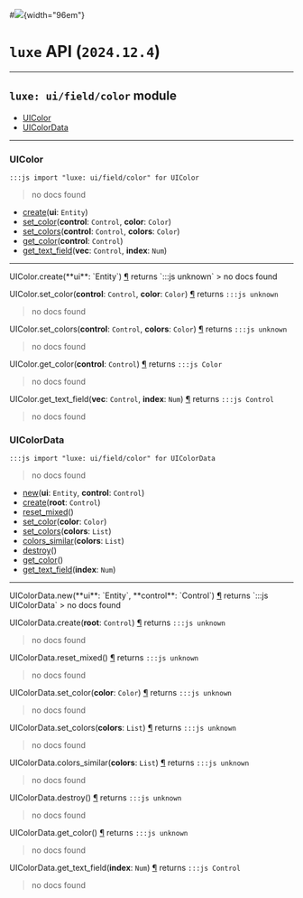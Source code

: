 #![](../../../../../../../../../images/luxe-dark.svg){width="96em"}

# `luxe` API (`2024.12.4`)  


---

## `luxe: ui/field/color` module

- [UIColor](#uicolor)   
- [UIColorData](#uicolordata)   

---

### UIColor
`:::js import "luxe: ui/field/color" for UIColor`
> no docs found

- [create](#UIColor.create)(**ui**: `Entity`)
- [set_color](#UIColor.set_color+2)(**control**: `Control`, **color**: `Color`)
- [set_colors](#UIColor.set_colors+2)(**control**: `Control`, **colors**: `Color`)
- [get_color](#UIColor.get_color)(**control**: `Control`)
- [get_text_field](#UIColor.get_text_field+2)(**vec**: `Control`, **index**: `Num`)

<hr/>
<endpoint module="luxe: ui/field/color" class="UIColor" signature="create(ui : Entity)"></endpoint>
<signature id="UIColor.create">UIColor.create(**ui**: `Entity`)
<a class="headerlink" href="#UIColor.create" title="Permanent link">¶</a></signature>
<span class='api_ret'>returns</span> `:::js unknown`
> no docs found   

<endpoint module="luxe: ui/field/color" class="UIColor" signature="set_color(control : Control, color : Color)"></endpoint>
<signature id="UIColor.set_color+2">UIColor.set_color(**control**: `Control`, **color**: `Color`)
<a class="headerlink" href="#UIColor.set_color+2" title="Permanent link">¶</a></signature>
<span class='api_ret'>returns</span> `:::js unknown`
> no docs found   

<endpoint module="luxe: ui/field/color" class="UIColor" signature="set_colors(control : Control, colors : Color)"></endpoint>
<signature id="UIColor.set_colors+2">UIColor.set_colors(**control**: `Control`, **colors**: `Color`)
<a class="headerlink" href="#UIColor.set_colors+2" title="Permanent link">¶</a></signature>
<span class='api_ret'>returns</span> `:::js unknown`
> no docs found   

<endpoint module="luxe: ui/field/color" class="UIColor" signature="get_color(control : Control)"></endpoint>
<signature id="UIColor.get_color">UIColor.get_color(**control**: `Control`)
<a class="headerlink" href="#UIColor.get_color" title="Permanent link">¶</a></signature>
<span class='api_ret'>returns</span> `:::js Color`
> no docs found   

<endpoint module="luxe: ui/field/color" class="UIColor" signature="get_text_field(vec : Control, index : Num)"></endpoint>
<signature id="UIColor.get_text_field+2">UIColor.get_text_field(**vec**: `Control`, **index**: `Num`)
<a class="headerlink" href="#UIColor.get_text_field+2" title="Permanent link">¶</a></signature>
<span class='api_ret'>returns</span> `:::js Control`
> no docs found   

### UIColorData
`:::js import "luxe: ui/field/color" for UIColorData`
> no docs found

- [new](#UIColorData.new+2)(**ui**: `Entity`, **control**: `Control`)
- [create](#UIColorData.create)(**root**: `Control`)
- [reset_mixed](#UIColorData.reset_mixed)()
- [set_color](#UIColorData.set_color)(**color**: `Color`)
- [set_colors](#UIColorData.set_colors)(**colors**: `List`)
- [colors_similar](#UIColorData.colors_similar)(**colors**: `List`)
- [destroy](#UIColorData.destroy)()
- [get_color](#UIColorData.get_color)()
- [get_text_field](#UIColorData.get_text_field)(**index**: `Num`)

<hr/>
<endpoint module="luxe: ui/field/color" class="UIColorData" signature="new(ui : Entity, control : Control)"></endpoint>
<signature id="UIColorData.new+2">UIColorData.new(**ui**: `Entity`, **control**: `Control`)
<a class="headerlink" href="#UIColorData.new+2" title="Permanent link">¶</a></signature>
<span class='api_ret'>returns</span> `:::js UIColorData`
> no docs found   

<endpoint module="luxe: ui/field/color" class="UIColorData" signature="create(root : Control)"></endpoint>
<signature id="UIColorData.create">UIColorData.create(**root**: `Control`)
<a class="headerlink" href="#UIColorData.create" title="Permanent link">¶</a></signature>
<span class='api_ret'>returns</span> `:::js unknown`
> no docs found   

<endpoint module="luxe: ui/field/color" class="UIColorData" signature="reset_mixed()"></endpoint>
<signature id="UIColorData.reset_mixed">UIColorData.reset_mixed()
<a class="headerlink" href="#UIColorData.reset_mixed" title="Permanent link">¶</a></signature>
<span class='api_ret'>returns</span> `:::js unknown`
> no docs found   

<endpoint module="luxe: ui/field/color" class="UIColorData" signature="set_color(color : Color)"></endpoint>
<signature id="UIColorData.set_color">UIColorData.set_color(**color**: `Color`)
<a class="headerlink" href="#UIColorData.set_color" title="Permanent link">¶</a></signature>
<span class='api_ret'>returns</span> `:::js unknown`
> no docs found   

<endpoint module="luxe: ui/field/color" class="UIColorData" signature="set_colors(colors : List)"></endpoint>
<signature id="UIColorData.set_colors">UIColorData.set_colors(**colors**: `List`)
<a class="headerlink" href="#UIColorData.set_colors" title="Permanent link">¶</a></signature>
<span class='api_ret'>returns</span> `:::js unknown`
> no docs found   

<endpoint module="luxe: ui/field/color" class="UIColorData" signature="colors_similar(colors : List)"></endpoint>
<signature id="UIColorData.colors_similar">UIColorData.colors_similar(**colors**: `List`)
<a class="headerlink" href="#UIColorData.colors_similar" title="Permanent link">¶</a></signature>
<span class='api_ret'>returns</span> `:::js unknown`
> no docs found   

<endpoint module="luxe: ui/field/color" class="UIColorData" signature="destroy()"></endpoint>
<signature id="UIColorData.destroy">UIColorData.destroy()
<a class="headerlink" href="#UIColorData.destroy" title="Permanent link">¶</a></signature>
<span class='api_ret'>returns</span> `:::js unknown`
> no docs found   

<endpoint module="luxe: ui/field/color" class="UIColorData" signature="get_color()"></endpoint>
<signature id="UIColorData.get_color">UIColorData.get_color()
<a class="headerlink" href="#UIColorData.get_color" title="Permanent link">¶</a></signature>
<span class='api_ret'>returns</span> `:::js unknown`
> no docs found   

<endpoint module="luxe: ui/field/color" class="UIColorData" signature="get_text_field(index : Num)"></endpoint>
<signature id="UIColorData.get_text_field">UIColorData.get_text_field(**index**: `Num`)
<a class="headerlink" href="#UIColorData.get_text_field" title="Permanent link">¶</a></signature>
<span class='api_ret'>returns</span> `:::js Control`
> no docs found   

